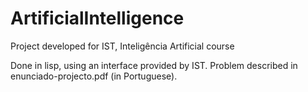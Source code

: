 ArtificialIntelligence
======================

Project developed for IST, Inteligência Artificial course

Done in lisp, using an interface provided by IST.
Problem described in enunciado-projecto.pdf (in Portuguese).
